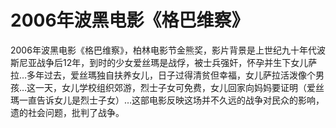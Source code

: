 # 2006年波黑电影《格巴维察》

2006年波黑电影《格巴维察》，柏林电影节金熊奖，影片背景是上世纪九十年代波斯尼亚战争后12年，到时的少女爱丝瑪是战俘，被士兵强奸，怀孕并生下女儿萨拉…多年过去，爱丝瑪独自扶养女儿，日子过得清贫但幸福，女儿萨拉活泼像个男孩…这一天，女儿学校组织郊游，烈士子女可免费，女儿回家向妈妈要证明（爱丝瑪一直告诉女儿是烈士子女）…这部电影反映这场并不久远的战争对民众的影响，遗的社会问题，批判了战争。